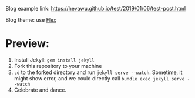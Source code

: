 Blog example link: https://hevawu.github.io/test/2019/01/06/test-post.html

Blog theme: use [Flex](http://the-development.github.io/flex/)

Preview:
===
1. Install Jekyll: `gem install jekyll`
2. Fork this repository to your machine
3. `cd` to the forked directory and run `jekyll serve --watch`. Sometime, it might show error, and we could directly call `bundle exec jekyll serve --watch`
4. Celebrate and dance.
